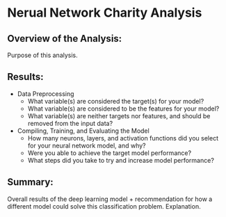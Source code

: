# Nerual Network Charity Analysis

## Overview of the Analysis: 
Purpose of this analysis.

## Results: 
  - Data Preprocessing
       - What variable(s) are considered the target(s) for your model?
       - What variable(s) are considered to be the features for your model?
       - What variable(s) are neither targets nor features, and should be removed from the input data?
  - Compiling, Training, and Evaluating the Model
       - How many neurons, layers, and activation functions did you select for your neural network model, and why?
       - Were you able to achieve the target model performance?
       - What steps did you take to try and increase model performance?

## Summary: 
Overall results of the deep learning model + recommendation for how a different model could solve this classification problem. Explanation.
